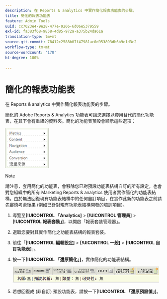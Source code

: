 ```yaml
---
description: 在 Reports & analytics 中實作簡化報表功能表的步驟。
title: 簡化的報表功能表
feature: Admin Tools
uuid: cc7023e4-9e28-477e-9266-6d06e5379559
exl-id: fa383f68-9858-4d85-972a-a375b24da61a
translation-type: tm+mt
source-git-commit: 78412c2588b07f47981ac0d953893db6b9e1d3c2
workflow-type: tm+mt
source-wordcount: '178'
ht-degree: 100%

---
```


# 簡化的報表功能表

在 Reports &amp; analytics 中實作簡化報表功能表的步驟。

簡化的 Adobe Reports &amp; Analytics 功能表可讓您選擇以套用替代的簡化功能表，在其下會有重組的資料夾。簡化的功能表預設會顯示這些選項：

![](assets/simplified-menu.png)

>[!NOTE]
>
> 請注意，套用簡化的功能表，會移除您已對預設功能表結構自訂的所有設定，也會對您組織中的所有 Marketing Reports &amp; analytics 使用者實作簡化的功能表結構。由於無法回復現有功能表結構中的任何自訂項目，在實作此新的功能表之前請先審慎考慮後果 (例如已針對現有功能表結構開發的培訓項目)。

1. 導覽至&#x200B;**[!UICONTROL 「Analytics]** > **[!UICONTROL 管理員]** > **[!UICONTROL 報表套裝」]**，以開啟「報表套裝管理器」。
1. 選取您要對其實作簡化之功能表結構的報表套裝。
1. 前往「**[!UICONTROL 編輯設定]** > **[!UICONTROL 一般]** > **[!UICONTROL 自訂功能表]**」。
1. 按一下&#x200B;**[!UICONTROL 「還原簡化」]**，實作簡化的功能表結構。

   ![](assets/restore-simplified.png)

1. 若想回復成 (非自訂) 預設功能表，請按一下&#x200B;**[!UICONTROL 「還原預設值」]**。
